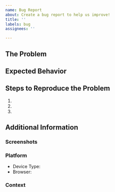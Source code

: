 ```yaml
---
name: Bug Report
about: Create a bug report to help us improve!
title: ''
labels: bug
assignees: ''

---
```


## The Problem
<!-- A clear and concise description of what the problem is. -->


## Expected Behavior
<!-- A clear and concise description of what you expected to happen. -->


## Steps to Reproduce the Problem
<!-- An ordered list of steps to reproduce the problem mentioned.  If the problem is not regularly reproducible, mention so and give a best approximation. -->

<!--
For example:
1. Go to '...'
2. Click on '....'
3. Scroll down to '....'
4. See error, etc.
-->

1.
2.
3.

## Additional Information
<!-- Include additional information related to this bug in the sub-sections below. -->

### Screenshots
<!-- If applicable, add screenshots to help explain your problem. -->


### Platform
<!-- Information about the device you used where this problem arose. -->
- Device Type:  <!-- e.g. Desktop, Smartphone, Tablet, etc. -->
- Browser:  <!-- e.g. Chrome, Firefox, Safari, Edge, etc. -->

### Context
<!-- Add any other context about the problem here. -->

